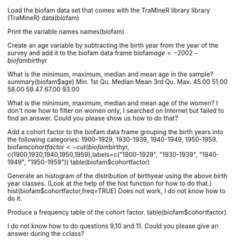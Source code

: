 Load the biofam data set that comes with the TraMineR library
library (TraMineR)
data(biofam)

Print the variable names
names(biofam)

Create an age variable by subtracting the birth year from the year of the survey and add it to the biofam data frame
biofam$age <- 2002-biofam$birthyr

What is the minimum, maximum, median and mean age in the sample?
summary(biofam$age)
Min. 1st Qu.  Median    Mean 3rd Qu.    Max. 
45.00   51.00   58.00   59.47   67.00   93.00 

What is the minimum, maximum, median and mean age of the women?
I don't now how to filter on women only, I searched on Internet but failed to find an answer. Could you please show us how to do that?

Add a cohort factor to the biofam data frame grouping the birth years into the following categories: 1900-1929, 1930-1939, 1940-1949, 1950-1959.
biofam$cohortfactor <- cut(biofam$birthyr, c(1900,1930,1940,1950,1959),labels=c("1900-1929", "1930-1939", "1940-1949", "1950-1959"))
table(biofam$cohortfactor)

Generate an histogram of the distribution of birthyear using the above birth year classes. (Look at the help of the hist function for how to do that.)
hist(biofam$cohortfactor,freq=TRUE) Does not work, I do not know how to do it.

Produce a frequency table of the cohort factor.
table(biofam$cohortfactor)

I do not know how to do questions 9,10 and 11. Could you please give an answer during the cclass?